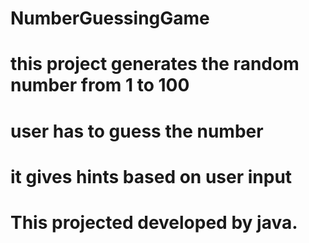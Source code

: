 # NumberGuessingGame
# this project generates the random number from 1 to 100
# user has to guess the number 
# it gives hints based on user input
# This projected developed by java.

